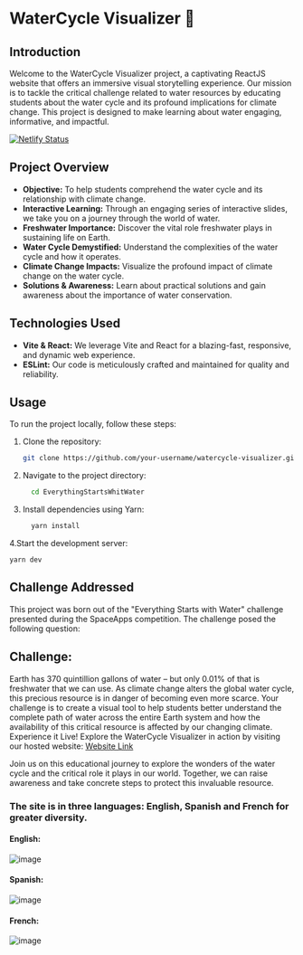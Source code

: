 # WaterCycle Visualizer 🌊

## Introduction

Welcome to the WaterCycle Visualizer project, a captivating ReactJS website that offers an immersive visual storytelling experience. Our mission is to tackle the critical challenge related to water resources by educating students about the water cycle and its profound implications for climate change. This project is designed to make learning about water engaging, informative, and impactful.

[![Netlify Status](https://api.netlify.com/api/v1/badges/1692f012-12fd-4660-85e6-e89a9e92b0d8/deploy-status)](https://app.netlify.com/sites/jazzy-sorbet-c6b4ad/deploys)

## Project Overview

- **Objective:** To help students comprehend the water cycle and its relationship with climate change.
- **Interactive Learning:** Through an engaging series of interactive slides, we take you on a journey through the world of water.
- **Freshwater Importance:** Discover the vital role freshwater plays in sustaining life on Earth.
- **Water Cycle Demystified:** Understand the complexities of the water cycle and how it operates.
- **Climate Change Impacts:** Visualize the profound impact of climate change on the water cycle.
- **Solutions & Awareness:** Learn about practical solutions and gain awareness about the importance of water conservation.

## Technologies Used

- **Vite & React:** We leverage Vite and React for a blazing-fast, responsive, and dynamic web experience.
- **ESLint:** Our code is meticulously crafted and maintained for quality and reliability.

## Usage

To run the project locally, follow these steps:

1. Clone the repository:
   ```bash
   git clone https://github.com/your-username/watercycle-visualizer.git

2. Navigate to the project directory:

    ```bash
      cd EverythingStartsWhitWater
3. Install dependencies using Yarn:

    ```bash
      yarn install

4.Start the development server:

    yarn dev
    
## Challenge Addressed
This project was born out of the "Everything Starts with Water" challenge presented during the SpaceApps competition. The challenge posed the following question:

## Challenge: 
Earth has 370 quintillion gallons of water – but only 0.01% of that is freshwater that we can use. As climate change alters the global water cycle, this precious resource is in danger of becoming even more scarce. Your challenge is to create a visual tool to help students better understand the complete path of water across the entire Earth system and how the availability of this critical resource is affected by our changing climate.
Experience it Live!
Explore the WaterCycle Visualizer in action by visiting our hosted website:
[Website Link](https://jazzy-sorbet-c6b4ad.netlify.app/)

Join us on this educational journey to explore the wonders of the water cycle and the critical role it plays in our world. Together, we can raise awareness and take concrete steps to protect this invaluable resource.



### The site is in three languages: English, Spanish and French for greater diversity.
#### English: 
![image](https://github.com/Danval-003/EverythingStartsWithWater/assets/77825594/53a11b59-35a8-4533-a295-0220b843bfe2)

#### Spanish:
![image](https://github.com/Danval-003/EverythingStartsWithWater/assets/77825594/dee13ca7-2699-46b3-8f07-e4280e7419bc)

#### French:
![image](https://github.com/Danval-003/EverythingStartsWithWater/assets/77825594/75d9b59c-de62-4020-9000-666e188c57e9)




